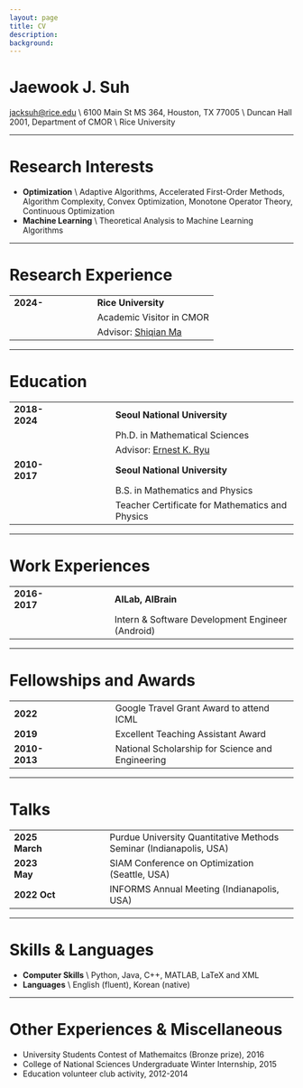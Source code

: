 ```yaml
---
layout: page
title: CV
description: 
background: 
---
```



# Jaewook J. Suh
jacksuh@rice.edu \\
6100 Main St MS 364, Houston, TX 77005 \\
Duncan Hall 2001, Department of CMOR  \\
Rice University
 

---
# Research Interests
- **Optimization** \\
    Adaptive Algorithms, Accelerated First-Order Methods, Algorithm Complexity, Convex Optimization, Monotone Operator Theory, Continuous Optimization
- **Machine Learning** \\
    Theoretical Analysis to Machine Learning Algorithms

---
# Research Experience

| | | |  
|:---|---|---|
| **2024-**      |　　　　| **Rice University**|
|||Academic Visitor in CMOR |
|||Advisor: [Shiqian Ma](https://sqma.rice.edu/) |

---
# Education

| | | |  
|:---|---|---|
| **2018-2024**  |　　　　| **Seoul National University**|
|||Ph.D. in Mathematical Sciences |
|||Advisor: [Ernest K. Ryu](https://ernestryu.com/) |
|  **2010-2017** |　　　　| **Seoul National University**|
|||B.S. in Mathematics and Physics|
|||Teacher Certificate for Mathematics and Physics|

---
# Work Experiences

| | | |  
|:---|---|---|
| **2016-2017**      |　　　　| **AILab, AIBrain** |
|||Intern & Software Development Engineer (Android) |

---
# Fellowships and Awards

| | | |  
|:---|---|---|
| **2022**      |　　　　| Google Travel Grant Award to attend ICML |
| **2019**      |　　　　| Excellent Teaching Assistant Award |
| **2010-2013**      |　　　　| National Scholarship for Science and Engineering |



---
# Talks

| | | |  
|:---|---|---|
| **2025 March**      |　　　　| Purdue University Quantitative Methods Seminar (Indianapolis, USA) |
| **2023 May**      |　　　　| SIAM Conference on Optimization (Seattle, USA) |
| **2022 Oct**      |　　　　| INFORMS Annual Meeting (Indianapolis, USA) |


---
# Skills & Languages
- **Computer Skills** \\
    Python, Java, C++, MATLAB, LaTeX and XML
- **Languages** \\
    English (fluent), Korean (native)

---
# Other Experiences & Miscellaneous
<!-- - Basic experience in Python, Java and C++. -->
<!-- - Excellent Teaching Assistant Award in Department of Mathmatics, SNU, 2019 -->
- University Students Contest of Mathemaitcs (Bronze prize), 2016
- College of National Sciences Undergraduate Winter Internship, 2015
- Education volunteer club activity, 2012-2014